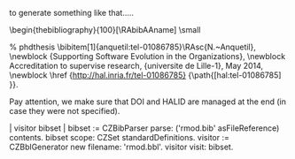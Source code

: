 to generate something like that..... 


\begin{thebibliography}{100}[\RAbibAAname]
\small

% phdthesis
\bibitem[1]{anquetil:tel-01086785}\RAsc{N.~Anquetil},
\newblock {Supporting Software Evolution in the Organizations},
\newblock Accreditation to supervise research, {universite de Lille-1}, May
  2014,
\newblock \href {http://hal.inria.fr/tel-01086785} {\path{[hal:tel-01086785]
  }}.

Pay attention, we make sure that DOI and HALID are managed at the end (in case they were not specified).


| visitor bibset |
bibset := CZBibParser parse: ('rmod.bib' asFileReference) contents.
bibset scope: CZSet standardDefinitions.
visitor := CZBblGenerator new filename: 'rmod.bbl'.
visitor visit: bibset.
